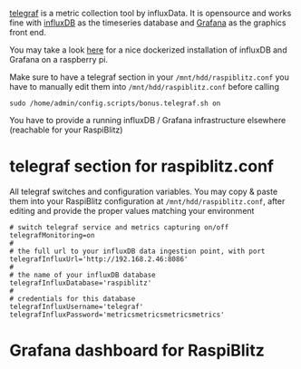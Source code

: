 [telegraf](https://www.influxdata.com/time-series-platform/telegraf/) is a metric collection tool by influxData.
It is opensource and works fine with [influxDB](https://www.influxdata.com/products/influxdb-overview/) as the timeseries database and [Grafana](https://grafana.com/grafana/) as the graphics front end.

You may take a look [here](https://github.com/gcgarner/IOTstack) for a nice dockerized installation of influxDB and Grafana on a raspberry pi.

Make sure to have a telegraf section in your `/mnt/hdd/raspiblitz.conf`
you have to manually edit them into `/mnt/hdd/raspiblitz.conf` before calling
```
sudo /home/admin/config.scripts/bonus.telegraf.sh on
```

You have to provide a running influxDB / Grafana infrastructure elsewhere (reachable for your RaspiBlitz)

# telegraf section for raspiblitz.conf
All telegraf switches and configuration variables. You may copy & paste them into your RaspiBlitz configuration at `/mnt/hdd/raspiblitz.conf`, after editing and provide the proper values matching your environment

```
# switch telegraf service and metrics capturing on/off
telegrafMonitoring=on
#
# the full url to your influxDB data ingestion point, with port
telegrafInfluxUrl='http://192.168.2.46:8086'
#
# the name of your influxDB database
telegrafInfluxDatabase='raspiblitz'
#
# credentials for this database
telegrafInfluxUsername='telegraf'
telegrafInfluxPassword='metricsmetricsmetricsmetrics'
```

# Grafana dashboard for RaspiBlitz
